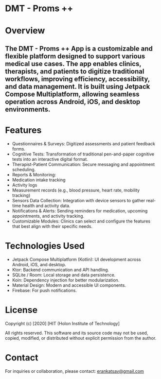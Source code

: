 # DMT - Proms ++

# Overview

## The DMT - Proms ++ App is a customizable and flexible platform designed to support various medical use cases. The app enables clinics, therapists, and patients to digitize traditional workflows, improving efficiency, accessibility, and data management. It is built using Jetpack Compose Multiplatform, allowing seamless operation across Android, iOS, and desktop environments.

# Features

- Questionnaires & Surveys: Digitized assessments and patient feedback forms.
- Cognitive Tests: Transformation of traditional pen-and-paper cognitive tests into an interactive
  digital format.
- Therapist-Patient Communication: Secure messaging and appointment scheduling.
- Reports & Monitoring:
- Medication intake tracking
- Activity logs
- Measurement records (e.g., blood pressure, heart rate, mobility tracking)
- Sensors Data Collection: Integration with device sensors to gather real-time health and activity
  data.
- Notifications & Alerts: Sending reminders for medication, upcoming appointments, and activity
  tracking.
- Customizable Modules: Clinics can select and configure the features that best align with their
  specific needs.

# Technologies Used

- Jetpack Compose Multiplatform (Kotlin): UI development across Android, iOS, and desktop.
- Ktor: Backend communication and API handling.
- SQLite / Room: Local storage and data persistence.
- Koin: Dependency injection for better modularization.
- Material Design: Modern and accessible UI components.
- Firebase: For push notifications.

# License

Copyright (c) [2020] [HIT (Holon Institute of Technology]

All rights reserved. This software and its source code may not be used, copied, modified, or
distributed without explicit permission from the author.

# Contact

For inquiries or collaboration, please contact: erankatsav@gmail.com
